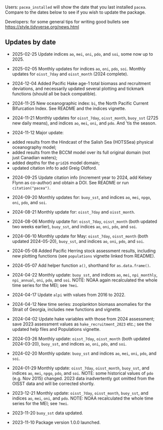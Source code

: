 Users: `pacea_installed` will show the date that you last installed `pacea`.
Compare to the dates below to see if you wish to update the package.

Developers: for some general tips for writing good bullets see https://style.tidyverse.org/news.html

## Updates by date

* 2025-02-25 Update indices `ao`, `mei`, `oni`, `pdo`, and `soi`, some now up to
  2025.

* 2025-02-05 Monthly updates for indices `ao`, `oni`, `pdo`, `soi`. Monthly
  updates for `oisst_7day` and `oisst_month` (2024 complete).

* 2024-12-04 Added Pacific Hake age-1 total biomass and recruitment deviations,
  and necessarily updated several plotting and tickmark functions (should all be back
  compatible).

* 2024-11-25 New oceanographic index: `bi`, the North Pacific Current
  Bifurcation Index. See README and the indices vignette.

* 2024-11-21 Monthly updates for `oisst_7day`, `oisst_month`, `buoy_sst` (2725
  new daily means), and indices `ao`, `mei`, `oni`, and `pdo`. And 'tis the season.

* 2024-11-12 Major update:
 - added results from the Hindcast of the Salish Sea (HOTSSea) physical
 oceanography model;
 - added results from the BCCM model over its full original domain (not just
 Canadian waters);
 - added depths for the `grid26` model domain;
 - updated citation info to add Greig Oldford.

* 2024-09-25 Update citation info (increment year to 2024, add Kelsey Flynn as
  co-author) and obtain a DOI. See README or run `citation("pacea")`.

* 2024-09-20 Monthly updates for: `buoy_sst`, and indices `ao`, `mei`, `npgo`, `oni`, `pdo`, and `soi`.

* 2024-08-21 Monthly update for: `oisst_7day` and `oisst_month`.

* 2024-08-06 Monthly update for: `oisst_7day`, `oisst_month` (both updated two
  weeks earlier), `buoy_sst`, and indices `ao`, `oni`, `pdo`, and `soi`.

* 2024-06-10 Monthly update for May: `oisst_7day`, `oisst_month` (both updated 2024-05-20), `buoy_sst`, and indices `ao`, `oni`, `pdo`, and `soi`.

* 2024-05-08 Added Pacific Herring stock assessment results, including new
  plotting functions (see `populations` vignette linked from README).

* 2024-05-07 Add helper function `a()`, shorthand for `as.data.frame()`.

* 2024-04-22 Monthly update: `buoy_sst`, and indices `ao`, `mei`, `npi_monthly`,
  `npi_annual`, `oni`, `pdo`, and `soi`. NOTE: NOAA again recalculated the whole
  time series for the MEI; see `?mei`.

* 2024-04-17 Update `alpi` with values from 2016 to 2022.

* 2024-04-12 New time series: zooplankton biomass anomalies for the Strait of Georgia,
  includes new functions and vignette.

* 2024-04-02 Update hake variables with those from 2024 assessment; save 2023
  assessment values as `hake_recruitment_2023` etc.; see the updated help files
  and Populations vignette.

* 2024-03-26 Monthly update: `oisst_7day`, `oisst_month` (both updated 2024-03-20), `buoy_sst`, and indices `ao`, `oni`, `pdo`, and `soi`.

* 2024-02-20 Monthly update: `buoy_sst` and indices `ao`, `mei`, `oni`, `pdo`, and
  `soi`.

* 2024-01-29 Monthly update: `oisst_7day`, `oisst_month`, `buoy_sst`, and
  indices `ao`, `mei`, `npgo`, `pdo`, and `soi`. NOTE: some historical values
  of `pdo` (e.g. Nov 2015) changed. 2023 data inadvertently got omitted from
  the OISST data and will be corrected shortly.

* 2023-12-21 Monthly update: `oisst_7day`, `oisst_month`, `buoy_sst`, and indices `ao`, `mei`, `oni`, and `pdo`. NOTE: NOAA recalculated the whole time series for the MEI; see `?mei`.

* 2023-11-20 `buoy_sst` data updated.

* 2023-11-10 Package version 1.0.0 launched.
